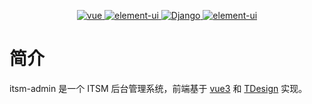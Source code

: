 <p align="center">
  <a href="https://github.com/vuejs/vue-next">
    <img src="https://img.shields.io/badge/vue-2.6.11-green.svg" alt="vue">
  </a>
  <a href="https://github.com/ElemeFE/element">
    <img src="https://img.shields.io/badge/element-ui-2.15.6-brightgreen.svg" alt="element-ui">
  </a>
  <a href="https://www.djangoproject.com">
    <img src="https://img.shields.io/badge/Django-3.2.8-%230C4B33.svg" alt="Django">
  </a>
  <a href="https://www.django-rest-framework.org">
    <img src="https://img.shields.io/badge/DRF-3.13.1-%23A30000.svg" alt="element-ui">
  </a>
</p>

# 简介

itsm-admin 是一个 ITSM 后台管理系统，前端基于 [vue3](https://v3.cn.vuejs.org/) 和 [TDesign](https://tdesign.tencent.com/) 实现。
